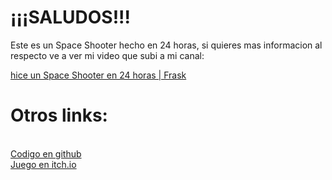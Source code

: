 
<h1>
¡¡¡SALUDOS!!!
</h1>


Este es un Space Shooter hecho en 24 horas, si quieres mas informacion al respecto ve a ver mi video que subi a mi canal:


<a href="https://youtu.be/05UgyKxVxAs">
	hice un Space Shooter en 24 horas | Frask
</a>

<h1>Otros links:</h1>
<br>
<a href="https://github.com/elfrask/Spaceinvader24horas">
	Codigo en github
</a>
<br>
<a href="https://elfrask.itch.io/space-shooter-en-24-horas">
	Juego en itch.io
</a>
